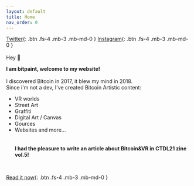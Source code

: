 ```yaml
---
layout: default
title: Home
nav_order: 0
---
```

[Twitter](https://twitter.com/bitpaintclub){: .btn .fs-4 .mb-3 .mb-md-0 }  [Instagram](https://www.instagram.com/bitpaint.club){: .btn .fs-4 .mb-3 .mb-md-0 }  
<br>
<span class="fs-8">Hey 👋</span><br>


**<b><span class="fs-4">I am bitpaint, welcome to my website!</span><br></b>**
<br>
I discovered Bitcoin in 2017, it blew my mind in 2018.<br>
Since i'm not a dev, I've created Bitcoin Artistic content: <br>
-  VR worlds
-  Street Art
-  Graffiti
-  Digital Art / Canvas
-  Gources 
-  Websites and more...<br>
<br><br>
**<b><span class="fs-4">I had the pleasure to write an article about Bitcoin&VR in CTDL21 zine vol.5!</span><br></b>**
<br>

[Read it now](https://www.citadel21.com/vr-for-bitcoiners){: .btn .fs-4 .mb-3 .mb-md-0 } 